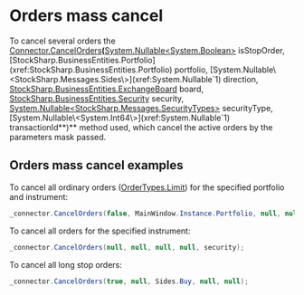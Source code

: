 # Orders mass cancel

To cancel several orders the [Connector.CancelOrders](xref:StockSharp.Algo.Connector.CancelOrders(System.Nullable{System.Boolean},StockSharp.BusinessEntities.Portfolio,System.Nullable{StockSharp.Messages.Sides},StockSharp.BusinessEntities.ExchangeBoard,StockSharp.BusinessEntities.Security,System.Nullable{StockSharp.Messages.SecurityTypes},System.Nullable{System.Int64}))**(**[System.Nullable\<System.Boolean\>](xref:System.Nullable`1) isStopOrder, [StockSharp.BusinessEntities.Portfolio](xref:StockSharp.BusinessEntities.Portfolio) portfolio, [System.Nullable\<StockSharp.Messages.Sides\>](xref:System.Nullable`1) direction, [StockSharp.BusinessEntities.ExchangeBoard](xref:StockSharp.BusinessEntities.ExchangeBoard) board, [StockSharp.BusinessEntities.Security](xref:StockSharp.BusinessEntities.Security) security, [System.Nullable\<StockSharp.Messages.SecurityTypes\>](xref:System.Nullable`1) securityType, [System.Nullable\<System.Int64\>](xref:System.Nullable`1) transactionId**)** method used, which cancel the active orders by the parameters mask passed. 

## Orders mass cancel examples

To cancel all ordinary orders ([OrderTypes.Limit](xref:StockSharp.Messages.OrderTypes.Limit)) for the specified portfolio and instrument:

```cs
_connector.CancelOrders(false, MainWindow.Instance.Portfolio, null, null, security);
```

To cancel all orders for the specified instrument: 

```cs
_connector.CancelOrders(null, null, null, null, security);
```

To cancel all long stop orders: 

```cs
_connector.CancelOrders(true, null, Sides.Buy, null, null);
```
